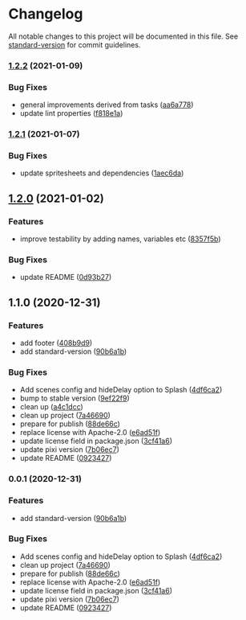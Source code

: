 # Changelog

All notable changes to this project will be documented in this file. See [standard-version](https://github.com/conventional-changelog/standard-version) for commit guidelines.

### [1.2.2](https://gitlab.com/booost/boilerplates/pixi/compare/v1.2.1...v1.2.2) (2021-01-09)


### Bug Fixes

* general improvements derived from tasks ([aa6a778](https://gitlab.com/booost/boilerplates/pixi/commit/aa6a778e6b794c460da98e8f4b17a7d981832630))
* update lint properties ([f818e1a](https://gitlab.com/booost/boilerplates/pixi/commit/f818e1a96696481fed2917279d51dd3878ced9f1))

### [1.2.1](https://gitlab.com/booost/boilerplates/pixi/compare/v1.2.0...v1.2.1) (2021-01-07)


### Bug Fixes

* update spritesheets and dependencies ([1aec6da](https://gitlab.com/booost/boilerplates/pixi/commit/1aec6dafa5d7c7b5dd771ade6cb115bb7b30bba7))

## [1.2.0](https://gitlab.com/booost/boilerplates/pixi/compare/v1.1.0...v1.2.0) (2021-01-02)


### Features

* improve testability by adding names, variables etc ([8357f5b](https://gitlab.com/booost/boilerplates/pixi/commit/8357f5ba60c4ff96f2a14aa1485d6796a9264bf1))


### Bug Fixes

* update README ([0d93b27](https://gitlab.com/booost/boilerplates/pixi/commit/0d93b2733ba6a125a228946deffa4ae6658de67f))

## 1.1.0 (2020-12-31)


### Features

* add footer ([408b9d9](https://gitlab.com/booost/boilerplates/pixi/commit/408b9d9c6fcc2a1aa388b95089eb0cfb77e03e56))
* add standard-version ([90b6a1b](https://gitlab.com/booost/boilerplates/pixi/commit/90b6a1bf9b261a2e775d56460b8fa8ca6946367d))


### Bug Fixes

* Add scenes config and hideDelay option to Splash ([4df6ca2](https://gitlab.com/booost/boilerplates/pixi/commit/4df6ca25d6c5556d010dd2951400821f86935263))
* bump to stable version ([9ef22f9](https://gitlab.com/booost/boilerplates/pixi/commit/9ef22f9782b8b3c5e9d0e47abbb5f11e88fde9c9))
* clean up ([a4c1dcc](https://gitlab.com/booost/boilerplates/pixi/commit/a4c1dcc3ec907684f516fce941d5deb4c8c9f8f7))
* clean up project ([7a46690](https://gitlab.com/booost/boilerplates/pixi/commit/7a46690ca252300531ff73b5c86fdb8379eace28))
* prepare for publish ([88de66c](https://gitlab.com/booost/boilerplates/pixi/commit/88de66cdd5fbd077d0b1f77ba032e65de73b3e5f))
* replace license with Apache-2.0 ([e6ad51f](https://gitlab.com/booost/boilerplates/pixi/commit/e6ad51f537059b8b70a4ffe53a8d8a3b5cdd056f))
* update license field in package.json ([3cf41a6](https://gitlab.com/booost/boilerplates/pixi/commit/3cf41a6fe2bce22e341fcaa46c8ed231b2c627e4))
* update pixi version ([7b06ec7](https://gitlab.com/booost/boilerplates/pixi/commit/7b06ec76b30a0a613285eed977489d7f27e3287b))
* update README ([0923427](https://gitlab.com/booost/boilerplates/pixi/commit/092342714a34369de6d20a96b465c600072825df))

### 0.0.1 (2020-12-31)


### Features

* add standard-version ([90b6a1b](https://github.com/dopamine-lab/pixi-boilerplate/commit/90b6a1bf9b261a2e775d56460b8fa8ca6946367d))


### Bug Fixes

* Add scenes config and hideDelay option to Splash ([4df6ca2](https://github.com/dopamine-lab/pixi-boilerplate/commit/4df6ca25d6c5556d010dd2951400821f86935263))
* clean up project ([7a46690](https://github.com/dopamine-lab/pixi-boilerplate/commit/7a46690ca252300531ff73b5c86fdb8379eace28))
* prepare for publish ([88de66c](https://github.com/dopamine-lab/pixi-boilerplate/commit/88de66cdd5fbd077d0b1f77ba032e65de73b3e5f))
* replace license with Apache-2.0 ([e6ad51f](https://github.com/dopamine-lab/pixi-boilerplate/commit/e6ad51f537059b8b70a4ffe53a8d8a3b5cdd056f))
* update license field in package.json ([3cf41a6](https://github.com/dopamine-lab/pixi-boilerplate/commit/3cf41a6fe2bce22e341fcaa46c8ed231b2c627e4))
* update pixi version ([7b06ec7](https://github.com/dopamine-lab/pixi-boilerplate/commit/7b06ec76b30a0a613285eed977489d7f27e3287b))
* update README ([0923427](https://github.com/dopamine-lab/pixi-boilerplate/commit/092342714a34369de6d20a96b465c600072825df))
